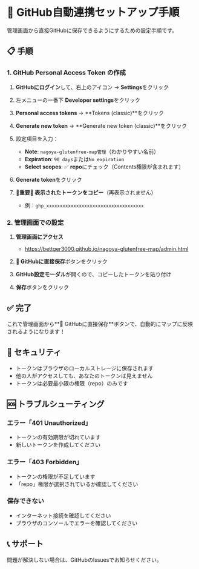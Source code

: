 # 🚀 GitHub自動連携セットアップ手順

管理画面から直接GitHubに保存できるようにするための設定手順です。

## 📋 手順

### 1. GitHub Personal Access Token の作成

1. **GitHubにログイン**して、右上のアイコン → **Settings**をクリック

2. 左メニューの一番下 **Developer settings**をクリック

3. **Personal access tokens** → **Tokens (classic)**をクリック

4. **Generate new token** → **Generate new token (classic)**をクリック

5. 設定項目を入力：
   - **Note**: `nagoya-glutenfree-map管理`（わかりやすい名前）
   - **Expiration**: `90 days`または`No expiration`
   - **Select scopes**: ✅ **repo**にチェック（Contents権限が含まれます）

6. **Generate token**をクリック

7. **🚨重要🚨 表示されたトークンをコピー**（再表示されません）
   - 例：`ghp_xxxxxxxxxxxxxxxxxxxxxxxxxxxxxxxxxxxx`

### 2. 管理画面での設定

1. **管理画面にアクセス**
   - https://bettger3000.github.io/nagoya-glutenfree-map/admin.html

2. **🚀 GitHubに直接保存**ボタンをクリック

3. **GitHub設定モーダル**が開くので、コピーしたトークンを貼り付け

4. **保存**ボタンをクリック

## ✅ 完了

これで管理画面から**🚀 GitHubに直接保存**ボタンで、自動的にマップに反映されるようになります！

## 🔐 セキュリティ

- トークンはブラウザのローカルストレージに保存されます
- 他の人がアクセスしても、あなたのトークンは見えません
- トークンは必要最小限の権限（repo）のみです

## 🆘 トラブルシューティング

### エラー「401 Unauthorized」
- トークンの有効期限が切れています
- 新しいトークンを作成してください

### エラー「403 Forbidden」
- トークンの権限が不足しています
- 「repo」権限が選択されているか確認してください

### 保存できない
- インターネット接続を確認してください
- ブラウザのコンソールでエラーを確認してください

## 📞 サポート

問題が解決しない場合は、GitHubのIssuesでお知らせください。